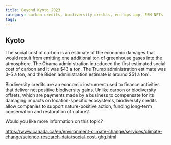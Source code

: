 ```yaml
---
title: Beyond Kyoto 2023
category: carbon credits, biodiversity credits, eco ops app, ESM NFTs 
tags: 
---
```


## Kyoto

The social cost of carbon is an estimate of the economic damages that would result from emitting 
one additional ton of greenhouse gases into the atmosphere. The Obama administration introduced 
the first estimated social cost of carbon and it was $43 a ton. The Trump administration estimate 
was $3–$5 a ton, and the Biden administration estimate is around $51 a ton1.

Biodiversity credits are an economic instrument used to finance activities that deliver net positive 
biodiversity gains. Unlike carbon or biodiversity offsets, which are payments made by a business to 
compensate for its damaging impacts on location-specific ecosystems, biodiversity credits allow 
companies to support nature-positive action, funding long-term conservation and restoration of nature2.

Would you like more information on this topic?


https://www.canada.ca/en/environment-climate-change/services/climate-change/science-research-data/social-cost-ghg.html

